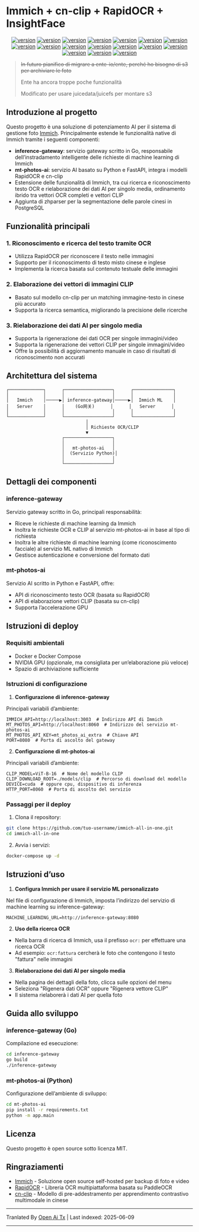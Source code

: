 # Immich + cn-clip + RapidOCR + InsightFace

<div style="text-align: center"><p><a href="https://openaitx.github.io/view.html?user=eric-gitta-moore&project=immich-all-in-one&lang=en"><img src="https://img.shields.io/badge/EN-white" alt="version"></a> <a href="https://openaitx.github.io/view.html?user=eric-gitta-moore&project=immich-all-in-one&lang=zh-CN"><img src="https://img.shields.io/badge/简中-white" alt="version"></a> <a href="https://openaitx.github.io/view.html?user=eric-gitta-moore&project=immich-all-in-one&lang=zh-TW"><img src="https://img.shields.io/badge/繁中-white" alt="version"></a> <a href="https://openaitx.github.io/view.html?user=eric-gitta-moore&project=immich-all-in-one&lang=ja"><img src="https://img.shields.io/badge/日本語-white" alt="version"></a> <a href="https://openaitx.github.io/view.html?user=eric-gitta-moore&project=immich-all-in-one&lang=ko"><img src="https://img.shields.io/badge/한국어-white" alt="version"></a> <a href="https://openaitx.github.io/view.html?user=eric-gitta-moore&project=immich-all-in-one&lang=th"><img src="https://img.shields.io/badge/ไทย-white" alt="version"></a> <a href="https://openaitx.github.io/view.html?user=eric-gitta-moore&project=immich-all-in-one&lang=fr"><img src="https://img.shields.io/badge/Français-white" alt="version"></a> <a href="https://openaitx.github.io/view.html?user=eric-gitta-moore&project=immich-all-in-one&lang=de"><img src="https://img.shields.io/badge/Deutsch-white" alt="version"></a> <a href="https://openaitx.github.io/view.html?user=eric-gitta-moore&project=immich-all-in-one&lang=es"><img src="https://img.shields.io/badge/Español-white" alt="version"></a> <a href="https://openaitx.github.io/view.html?user=eric-gitta-moore&project=immich-all-in-one&lang=it"><img src="https://img.shields.io/badge/Italiano-white" alt="version"></a> <a href="https://openaitx.github.io/view.html?user=eric-gitta-moore&project=immich-all-in-one&lang=ru"><img src="https://img.shields.io/badge/Русский-white" alt="version"></a> <a href="https://openaitx.github.io/view.html?user=eric-gitta-moore&project=immich-all-in-one&lang=pt"><img src="https://img.shields.io/badge/Português-white" alt="version"></a> <a href="https://openaitx.github.io/view.html?user=eric-gitta-moore&project=immich-all-in-one&lang=nl"><img src="https://img.shields.io/badge/Nederlands-white" alt="version"></a> <a href="https://openaitx.github.io/view.html?user=eric-gitta-moore&project=immich-all-in-one&lang=pl"><img src="https://img.shields.io/badge/Polski-white" alt="version"></a> <a href="https://openaitx.github.io/view.html?user=eric-gitta-moore&project=immich-all-in-one&lang=ar"><img src="https://img.shields.io/badge/العربية-white" alt="version"></a> <a href="https://openaitx.github.io/view.html?user=eric-gitta-moore&project=immich-all-in-one&lang=tr"><img src="https://img.shields.io/badge/Türkçe-white" alt="version"></a> <a href="https://openaitx.github.io/view.html?user=eric-gitta-moore&project=immich-all-in-one&lang=vi"><img src="https://img.shields.io/badge/Tiếng Việt-white" alt="version"></a> </p></div>

> ~~In futuro pianifico di migrare a ente-io/ente, perché ho bisogno di s3 per archiviare le foto~~
> 
> Ente ha ancora troppe poche funzionalità
> 
> Modificato per usare juicedata/juicefs per montare s3

## Introduzione al progetto

Questo progetto è una soluzione di potenziamento AI per il sistema di gestione foto [Immich](https://github.com/immich-app/immich). Principalmente estende le funzionalità native di Immich tramite i seguenti componenti:

- **inference-gateway**: servizio gateway scritto in Go, responsabile dell’instradamento intelligente delle richieste di machine learning di Immich
- **mt-photos-ai**: servizio AI basato su Python e FastAPI, integra i modelli RapidOCR e cn-clip
- Estensione delle funzionalità di Immich, tra cui ricerca e riconoscimento testo OCR e rielaborazione dei dati AI per singolo media, ordinamento ibrido tra vettori OCR completi e vettori CLIP
- Aggiunta di zhparser per la segmentazione delle parole cinesi in PostgreSQL

## Funzionalità principali

### 1. Riconoscimento e ricerca del testo tramite OCR

- Utilizza RapidOCR per riconoscere il testo nelle immagini
- Supporto per il riconoscimento di testo misto cinese e inglese
- Implementa la ricerca basata sul contenuto testuale delle immagini

### 2. Elaborazione dei vettori di immagini CLIP

- Basato sul modello cn-clip per un matching immagine-testo in cinese più accurato
- Supporta la ricerca semantica, migliorando la precisione delle ricerche

### 3. Rielaborazione dei dati AI per singolo media

- Supporta la rigenerazione dei dati OCR per singole immagini/video
- Supporta la rigenerazione dei vettori CLIP per singole immagini/video
- Offre la possibilità di aggiornamento manuale in caso di risultati di riconoscimento non accurati

## Architettura del sistema

```
┌─────────────┐      ┌──────────────────┐      ┌───────────────┐
│             │      │                  │      │               │
│   Immich    │─────▶│ inference-gateway│─────▶│  Immich ML    │
│   Server    │      │    (Go网关)      │      │   Server      │
│             │      │                  │      │               │
└─────────────┘      └──────────────────┘      └───────────────┘
                              │
                              │ Richieste OCR/CLIP
                              ▼
                     ┌──────────────────┐
                     │                  │
                     │   mt-photos-ai   │
                     │  (Servizio Python)│
                     │                  │
                     └──────────────────┘
```

## Dettagli dei componenti

### inference-gateway

Servizio gateway scritto in Go, principali responsabilità:
- Riceve le richieste di machine learning da Immich
- Inoltra le richieste OCR e CLIP al servizio mt-photos-ai in base al tipo di richiesta
- Inoltra le altre richieste di machine learning (come riconoscimento facciale) al servizio ML nativo di Immich
- Gestisce autenticazione e conversione del formato dati

### mt-photos-ai

Servizio AI scritto in Python e FastAPI, offre:
- API di riconoscimento testo OCR (basata su RapidOCR)
- API di elaborazione vettori CLIP (basata su cn-clip)
- Supporta l’accelerazione GPU

## Istruzioni di deploy

### Requisiti ambientali

- Docker e Docker Compose
- NVIDIA GPU (opzionale, ma consigliata per un’elaborazione più veloce)
- Spazio di archiviazione sufficiente

### Istruzioni di configurazione

1. **Configurazione di inference-gateway**

Principali variabili d’ambiente:
```
IMMICH_API=http://localhost:3003  # Indirizzo API di Immich
MT_PHOTOS_API=http://localhost:8060  # Indirizzo del servizio mt-photos-ai
MT_PHOTOS_API_KEY=mt_photos_ai_extra  # Chiave API
PORT=8080  # Porta di ascolto del gateway
```

2. **Configurazione di mt-photos-ai**

Principali variabili d’ambiente:
```
CLIP_MODEL=ViT-B-16  # Nome del modello CLIP
CLIP_DOWNLOAD_ROOT=./models/clip  # Percorso di download del modello
DEVICE=cuda  # oppure cpu, dispositivo di inferenza
HTTP_PORT=8060  # Porta di ascolto del servizio
```

### Passaggi per il deploy

1. Clona il repository:
```bash
git clone https://github.com/tuo-username/immich-all-in-one.git
cd immich-all-in-one
```

2. Avvia i servizi:
```bash
docker-compose up -d
```

## Istruzioni d’uso

1. **Configura Immich per usare il servizio ML personalizzato**

Nel file di configurazione di Immich, imposta l’indirizzo del servizio di machine learning su inference-gateway:
```
MACHINE_LEARNING_URL=http://inference-gateway:8080
```

2. **Uso della ricerca OCR**

- Nella barra di ricerca di Immich, usa il prefisso `ocr:` per effettuare una ricerca OCR
- Ad esempio: `ocr:fattura` cercherà le foto che contengono il testo "fattura" nelle immagini

3. **Rielaborazione dei dati AI per singolo media**

- Nella pagina dei dettagli della foto, clicca sulle opzioni del menu
- Seleziona "Rigenera dati OCR" oppure "Rigenera vettore CLIP"
- Il sistema rielaborerà i dati AI per quella foto

## Guida allo sviluppo

### inference-gateway (Go)

Compilazione ed esecuzione:
```bash
cd inference-gateway
go build
./inference-gateway
```

### mt-photos-ai (Python)

Configurazione dell’ambiente di sviluppo:
```bash
cd mt-photos-ai
pip install -r requirements.txt
python -m app.main
```

## Licenza

Questo progetto è open source sotto licenza MIT.

## Ringraziamenti

- [Immich](https://github.com/immich-app/immich) - Soluzione open source self-hosted per backup di foto e video
- [RapidOCR](https://github.com/RapidAI/RapidOCR) - Libreria OCR multipiattaforma basata su PaddleOCR
- [cn-clip](https://github.com/OFA-Sys/Chinese-CLIP) - Modello di pre-addestramento per apprendimento contrastivo multimodale in cinese

---

Tranlated By [Open Ai Tx](https://github.com/OpenAiTx/OpenAiTx) | Last indexed: 2025-06-09

---